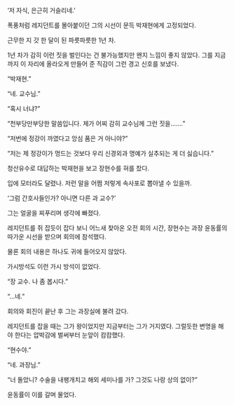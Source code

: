 ‘저 자식, 은근히 거슬리네.’

폭풍처럼 레지던트를 몰아붙이던 그의 시선이 문득 박재현에게 고정되었다.

근무한 지 갓 한 달이 된 파릇파릇한 1년 차.

1년 차가 감히 이런 짓을 벌인다는 건 불가능했지만 왠지 느낌이 좋지 않았다. 그를 지금까지 이 자리에 올라오게 만들어 준 직감이 그런 경고 신호를 보냈다.

“박재현.”

“네. 교수님.”

“혹시 너냐?”

“천부당만부당한 말씀입니다. 제가 어찌 감히 교수님께 그런 짓을…….”

“저번에 정강이 까였다고 앙심 품은 거 아니야?”

“저는 제 정강이가 멍드는 것보다 우리 신경외과 명예가 실추되는 게 더 싫습니다.”

청산유수로 대답하는 박재현을 보고 장현수를 혀를 찼다.

입에 모터라도 달렸나. 저런 말을 어쩜 저렇게 속사포로 뽑아낼 수 있을까.

‘그럼 간호사들인가? 아니면 다른 과 교수?’

그는 얼굴을 찌푸리며 생각에 빠졌다.

레지던트를 쥐 잡듯이 잡다 보니 어느새 찾아온 오전 회의 시간, 장현수는 과장 윤동률의 따가운 시선을 받으며 회의에 참석했다.

물론 회의 내용은 하나도 귀에 들어오지 않았다.

가시방석도 이런 가시 방석이 없었다.

“장 교수. 나 좀 봅시다.”

“…네.”

회의와 회진이 끝난 후 그는 과장실에 불려 갔다.

레지던트를 잡을 때는 그가 왕이었지만 지금부터는 그가 거지였다. 그럴듯한 변명을 해야 한다는 압박감에 벌써부터 눈앞이 캄캄했다.

“현수야.”

“네. 과장님.”

“너 돌았니? 수술을 내팽개치고 해외 세미나를 가? 그것도 나랑 상의 없이?”

윤동률이 이를 갈며 물었다.